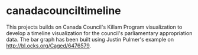 # canadacounciltimeline
This projects builds on Canada Council's Killam Program visualization to develop a timeline visualization for the council's parliamentary appropriation data. The bar graph has been built using Justin Pulmer's example on http://bl.ocks.org/Caged/6476579.
